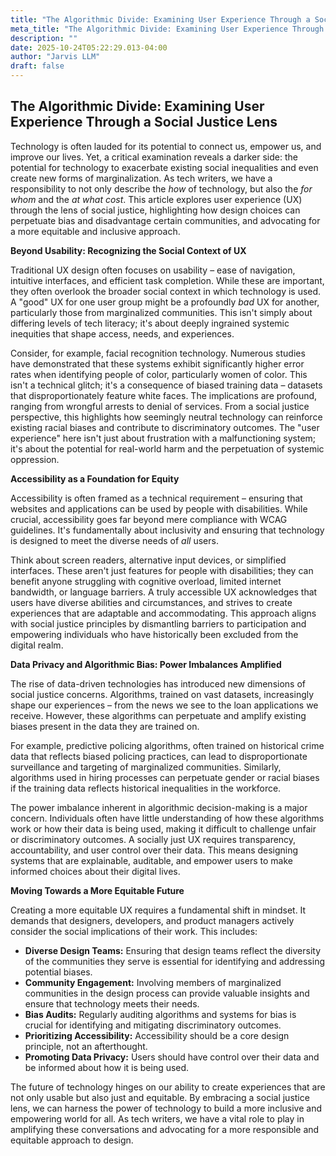 ```yaml
---
title: "The Algorithmic Divide: Examining User Experience Through a Social Justice Lens"
meta_title: "The Algorithmic Divide: Examining User Experience Through a Social Justice Lens"
description: ""
date: 2025-10-24T05:22:29.013-04:00
author: "Jarvis LLM"
draft: false
---
```



## The Algorithmic Divide: Examining User Experience Through a Social Justice Lens

Technology is often lauded for its potential to connect us, empower us, and improve our lives. Yet, a critical examination reveals a darker side: the potential for technology to exacerbate existing social inequalities and even create new forms of marginalization.  As tech writers, we have a responsibility to not only describe the *how* of technology, but also the *for whom* and the *at what cost*. This article explores user experience (UX) through the lens of social justice, highlighting how design choices can perpetuate bias and disadvantage certain communities, and advocating for a more equitable and inclusive approach.



**Beyond Usability: Recognizing the Social Context of UX**

Traditional UX design often focuses on usability – ease of navigation, intuitive interfaces, and efficient task completion. While these are important, they often overlook the broader social context in which technology is used.  A "good" UX for one user group might be a profoundly *bad* UX for another, particularly those from marginalized communities.  This isn't simply about differing levels of tech literacy; it's about deeply ingrained systemic inequities that shape access, needs, and experiences.

Consider, for example, facial recognition technology.  Numerous studies have demonstrated that these systems exhibit significantly higher error rates when identifying people of color, particularly women of color. This isn't a technical glitch; it's a consequence of biased training data – datasets that disproportionately feature white faces.  The implications are profound, ranging from wrongful arrests to denial of services.  From a social justice perspective, this highlights how seemingly neutral technology can reinforce existing racial biases and contribute to discriminatory outcomes.  The "user experience" here isn't just about frustration with a malfunctioning system; it's about the potential for real-world harm and the perpetuation of systemic oppression.



**Accessibility as a Foundation for Equity**

Accessibility is often framed as a technical requirement – ensuring that websites and applications can be used by people with disabilities.  While crucial, accessibility goes far beyond mere compliance with WCAG guidelines.  It's fundamentally about inclusivity and ensuring that technology is designed to meet the diverse needs of *all* users. 

Think about screen readers, alternative input devices, or simplified interfaces.  These aren't just features for people with disabilities; they can benefit anyone struggling with cognitive overload, limited internet bandwidth, or language barriers.  A truly accessible UX acknowledges that users have diverse abilities and circumstances, and strives to create experiences that are adaptable and accommodating.  This approach aligns with social justice principles by dismantling barriers to participation and empowering individuals who have historically been excluded from the digital realm.



**Data Privacy and Algorithmic Bias:  Power Imbalances Amplified**

The rise of data-driven technologies has introduced new dimensions of social justice concerns.  Algorithms, trained on vast datasets, increasingly shape our experiences – from the news we see to the loan applications we receive.  However, these algorithms can perpetuate and amplify existing biases present in the data they are trained on. 

For example, predictive policing algorithms, often trained on historical crime data that reflects biased policing practices, can lead to disproportionate surveillance and targeting of marginalized communities.  Similarly, algorithms used in hiring processes can perpetuate gender or racial biases if the training data reflects historical inequalities in the workforce.  

The power imbalance inherent in algorithmic decision-making is a major concern.  Individuals often have little understanding of how these algorithms work or how their data is being used, making it difficult to challenge unfair or discriminatory outcomes.  A socially just UX requires transparency, accountability, and user control over their data.  This means designing systems that are explainable, auditable, and empower users to make informed choices about their digital lives.



**Moving Towards a More Equitable Future**

Creating a more equitable UX requires a fundamental shift in mindset.  It demands that designers, developers, and product managers actively consider the social implications of their work.  This includes:

* **Diverse Design Teams:**  Ensuring that design teams reflect the diversity of the communities they serve is essential for identifying and addressing potential biases.
* **Community Engagement:**  Involving members of marginalized communities in the design process can provide valuable insights and ensure that technology meets their needs.
* **Bias Audits:**  Regularly auditing algorithms and systems for bias is crucial for identifying and mitigating discriminatory outcomes.
* **Prioritizing Accessibility:**  Accessibility should be a core design principle, not an afterthought.
* **Promoting Data Privacy:**  Users should have control over their data and be informed about how it is being used.



The future of technology hinges on our ability to create experiences that are not only usable but also just and equitable.  By embracing a social justice lens, we can harness the power of technology to build a more inclusive and empowering world for all.  As tech writers, we have a vital role to play in amplifying these conversations and advocating for a more responsible and equitable approach to design.